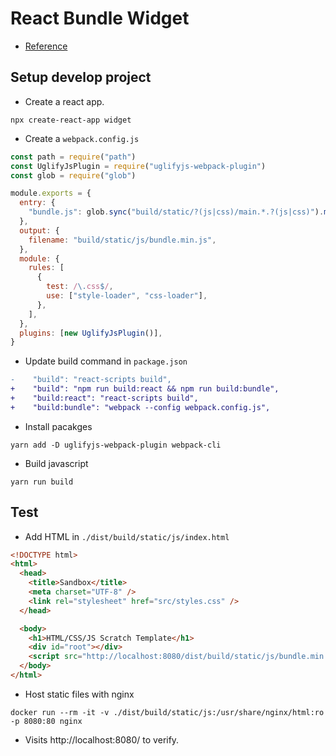 # React Bundle Widget

- [Reference](https://github.com/facebook/create-react-app/issues/3365#issuecomment-376546407)

## Setup develop project

- Create a react app.

```
npx create-react-app widget
```

- Create a `webpack.config.js`

```javascript
const path = require("path")
const UglifyJsPlugin = require("uglifyjs-webpack-plugin")
const glob = require("glob")

module.exports = {
  entry: {
    "bundle.js": glob.sync("build/static/?(js|css)/main.*.?(js|css)").map(f => path.resolve(__dirname, f)),
  },
  output: {
    filename: "build/static/js/bundle.min.js",
  },
  module: {
    rules: [
      {
        test: /\.css$/,
        use: ["style-loader", "css-loader"],
      },
    ],
  },
  plugins: [new UglifyJsPlugin()],
}
```

- Update build command in `package.json`

```diff
-    "build": "react-scripts build",
+    "build": "npm run build:react && npm run build:bundle", 
+    "build:react": "react-scripts build", 
+    "build:bundle": "webpack --config webpack.config.js", 
```

- Install pacakges

```
yarn add -D uglifyjs-webpack-plugin webpack-cli
```

- Build javascript

```
yarn run build
```

## Test

- Add HTML in `./dist/build/static/js/index.html`

```html
<!DOCTYPE html>
<html>
  <head>
    <title>Sandbox</title>
    <meta charset="UTF-8" />
    <link rel="stylesheet" href="src/styles.css" />
  </head>

  <body>
    <h1>HTML/CSS/JS Scratch Template</h1>
    <div id="root"></div>
    <script src="http://localhost:8080/dist/build/static/js/bundle.min.js"></script>
  </body>
</html>
```

- Host static files with nginx

```
docker run --rm -it -v ./dist/build/static/js:/usr/share/nginx/html:ro -p 8080:80 nginx
```

- Visits http://localhost:8080/ to verify.